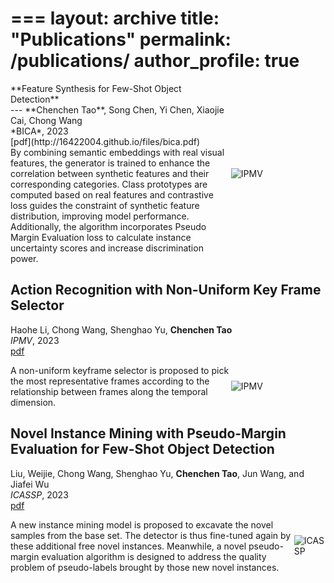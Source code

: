 ===
layout: archive
title: "Publications"
permalink: /publications/
author_profile: true
===

<div style="display: flex; align-items: center;">
  <div style="width:70%">
    **Feature Synthesis for Few-Shot Object Detection**<br />
---
**Chenchen Tao**, Song Chen, Yi Chen, Xiaojie Cai, Chong Wang<br />
*BICA*, 2023<br />
[pdf](http://16422004.github.io/files/bica.pdf)<br />
By combining semantic embeddings with real visual features, the generator
is trained to enhance the correlation between synthetic features and their
corresponding categories. Class prototypes are computed based on real
features and contrastive loss guides the constraint of synthetic feature
distribution, improving model performance. Additionally, the algorithm
incorporates Pseudo Margin Evaluation loss to calculate instance uncertainty scores and increase discrimination power.
  </div>
  <div style="width:30%">
    <img src="https://16422004.github.io/images/bica.PNG" alt="IPMV">
  </div>
</div>

**Action Recognition with Non-Uniform Key Frame Selector**<br />
---
Haohe Li, Chong Wang, Shenghao Yu, **Chenchen Tao**<br />
*IPMV*, 2023<br />
[pdf](http://16422004.github.io/files/ipmv.pdf)<br />

<div style="display: flex; align-items: center;">
  <div style="width:70%">
    A non-uniform keyframe selector is proposed to pick the most representative frames according to the relationship between frames along the temporal dimension.
  </div>
  <div style="width:30%">
    <img src="https://16422004.github.io/images/ipmv.PNG" alt="IPMV">
  </div>
</div>

**Novel Instance Mining with Pseudo-Margin Evaluation for Few-Shot Object Detection**<br />
---
Liu, Weijie, Chong Wang, Shenghao Yu, **Chenchen Tao**, Jun Wang, and Jiafei Wu<br />
*ICASSP*, 2023<br />
[pdf](http://16422004.github.io/files/icassp.pdf)<br />

<div style="display: flex; align-items: center;">
  <div style="width：70%">
    A new instance mining model is proposed to excavate the novel samples from the base set. The detector 
    is thus fine-tuned again by these additional free novel 
    instances. Meanwhile, a novel pseudo-margin evaluation
    algorithm is designed to address the quality problem of 
    pseudo-labels brought by those new novel instances.
  </div>
  <div style="width：70%">
    <img src="https://16422004.github.io/images/icassp.PNG" alt="ICASSP">
  </div>
</div>
